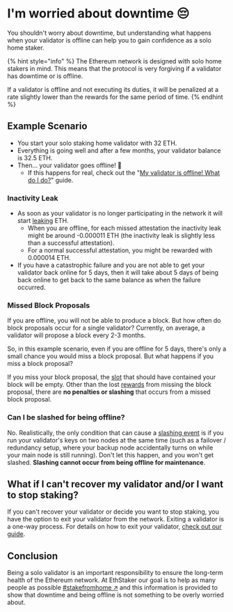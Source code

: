# I'm worried about downtime 😔

You shouldn't worry about downtime, but understanding what happens when your validator is offline can help you to gain confidence as a solo home staker.

{% hint style="info" %}
The Ethereum network is designed with solo home stakers in mind. This means that the protocol is very forgiving if a validator has downtime or is offline.

If a validator is offline and not executing its duties, it will be penalized at a rate slightly lower than the rewards for the same period of time.
{% endhint %}

## Example Scenario

* You start your solo staking home validator with 32 ETH.
* Everything is going well and after a few months, your validator balance is 32.5 ETH.
* Then... your validator goes offline! 🚨
  * If this happens for real, check out the "[My validator is offline! What do I do?](validator-offline.md)" guide.

### Inactivity Leak

* As soon as your validator is no longer participating in the network it will start [leaking](../staking-glossary.md#inactivity-leak) ETH.
  * When you are offline, for each missed attestation the inactivity leak might be around -0.000011 ETH (the inactivity leak is slightly less than a successful attestation).
  * For a normal successful attestation, you might be rewarded with 0.000014 ETH.
* If you have a catastrophic failure and you are not able to get your validator back online for 5 days, then it will take about 5 days of being back online to get back to the same balance as when the failure occurred.

### Missed Block Proposals

If you are offline, you will not be able to produce a block. But how often do block proposals occur for a single validator? Currently, on average, a validator will propose a block every 2-3 months.

So, in this example scenario, even if you are offline for 5 days, there's only a small chance you would miss a block proposal. But what happens if you miss a block proposal?

If you miss your block proposal, the [slot](https://github.com/Buttaa/ethstaker/blob/main/help/staking-glossary.md#slot) that should have contained your block will be empty. Other than the lost [rewards](https://github.com/Buttaa/ethstaker/blob/main/help/rewards/chain-rewards.md) from missing the block proposal, there are **no penalties or slashing** that occurs from a missed block proposal.

### Can I be slashed for being offline?

No. Realistically, the only condition that can cause a [slashing event](https://github.com/Buttaa/ethstaker/blob/main/help/staking-glossary.md#slashable-offenses) is if you run your validator's keys on two nodes at the same time (such as a failover / redundancy setup, where your backup node accidentally turns on while your main node is still running). Don't let this happen, and you won't get slashed. **Slashing cannot occur from being offline for maintenance**.

## What if I can't recover my validator and/or I want to stop staking?

If you can't recover your validator or decide you want to stop staking, you have the option to exit your validator from the network. Exiting a validator is a one-way process. For details on how to exit your validator, [check out our guide](../tutorials/how-to-exit-a-validator.md).

## Conclusion

Being a solo validator is an important responsibility to ensure the long-term health of the Ethereum network. At EthStaker our goal is to help as many people as possible [#stakefromhome ↗](https://twitter.com/search?q=%23stakefromhome) and this information is provided to show that downtime and being offline is not something to be overly worried about.
